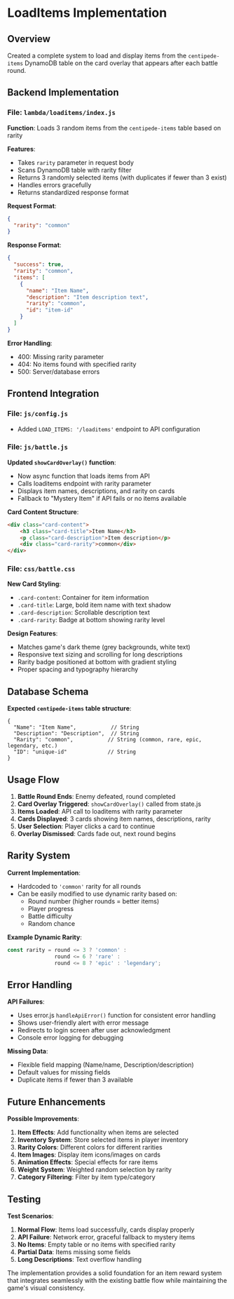 # LoadItems Implementation

## Overview

Created a complete system to load and display items from the `centipede-items` DynamoDB table on the card overlay that appears after each battle round.

## Backend Implementation

### File: `lambda/loaditems/index.js`

**Function**: Loads 3 random items from the `centipede-items` table based on rarity

**Features**:
- Takes `rarity` parameter in request body
- Scans DynamoDB table with rarity filter
- Returns 3 randomly selected items (with duplicates if fewer than 3 exist)
- Handles errors gracefully
- Returns standardized response format

**Request Format**:
```json
{
  "rarity": "common"
}
```

**Response Format**:
```json
{
  "success": true,
  "rarity": "common",
  "items": [
    {
      "name": "Item Name",
      "description": "Item description text",
      "rarity": "common",
      "id": "item-id"
    }
  ]
}
```

**Error Handling**:
- 400: Missing rarity parameter
- 404: No items found with specified rarity
- 500: Server/database errors

## Frontend Integration

### File: `js/config.js`
- Added `LOAD_ITEMS: '/loaditems'` endpoint to API configuration

### File: `js/battle.js`

**Updated `showCardOverlay()` function**:
- Now async function that loads items from API
- Calls loaditems endpoint with rarity parameter
- Displays item names, descriptions, and rarity on cards
- Fallback to "Mystery Item" if API fails or no items available

**Card Content Structure**:
```html
<div class="card-content">
    <h3 class="card-title">Item Name</h3>
    <p class="card-description">Item description</p>
    <div class="card-rarity">common</div>
</div>
```

### File: `css/battle.css`

**New Card Styling**:
- `.card-content`: Container for item information
- `.card-title`: Large, bold item name with text shadow
- `.card-description`: Scrollable description text
- `.card-rarity`: Badge at bottom showing rarity level

**Design Features**:
- Matches game's dark theme (grey backgrounds, white text)
- Responsive text sizing and scrolling for long descriptions
- Rarity badge positioned at bottom with gradient styling
- Proper spacing and typography hierarchy

## Database Schema

**Expected `centipede-items` table structure**:
```
{
  "Name": "Item Name",           // String
  "Description": "Description",  // String  
  "Rarity": "common",           // String (common, rare, epic, legendary, etc.)
  "ID": "unique-id"             // String
}
```

## Usage Flow

1. **Battle Round Ends**: Enemy defeated, round completed
2. **Card Overlay Triggered**: `showCardOverlay()` called from state.js
3. **Items Loaded**: API call to loaditems with rarity parameter
4. **Cards Displayed**: 3 cards showing item names, descriptions, rarity
5. **User Selection**: Player clicks a card to continue
6. **Overlay Dismissed**: Cards fade out, next round begins

## Rarity System

**Current Implementation**:
- Hardcoded to `'common'` rarity for all rounds
- Can be easily modified to use dynamic rarity based on:
  - Round number (higher rounds = better items)
  - Player progress
  - Battle difficulty
  - Random chance

**Example Dynamic Rarity**:
```javascript
const rarity = round <= 3 ? 'common' : 
               round <= 6 ? 'rare' : 
               round <= 8 ? 'epic' : 'legendary';
```

## Error Handling

**API Failures**:
- Uses error.js `handleApiError()` function for consistent error handling
- Shows user-friendly alert with error message
- Redirects to login screen after user acknowledgment
- Console error logging for debugging

**Missing Data**:
- Flexible field mapping (Name/name, Description/description)
- Default values for missing fields
- Duplicate items if fewer than 3 available

## Future Enhancements

**Possible Improvements**:
1. **Item Effects**: Add functionality when items are selected
2. **Inventory System**: Store selected items in player inventory
3. **Rarity Colors**: Different colors for different rarities
4. **Item Images**: Display item icons/images on cards
5. **Animation Effects**: Special effects for rare items
6. **Weight System**: Weighted random selection by rarity
7. **Category Filtering**: Filter by item type/category

## Testing

**Test Scenarios**:
1. **Normal Flow**: Items load successfully, cards display properly
2. **API Failure**: Network error, graceful fallback to mystery items
3. **No Items**: Empty table or no items with specified rarity
4. **Partial Data**: Items missing some fields
5. **Long Descriptions**: Text overflow handling

The implementation provides a solid foundation for an item reward system that integrates seamlessly with the existing battle flow while maintaining the game's visual consistency. 
